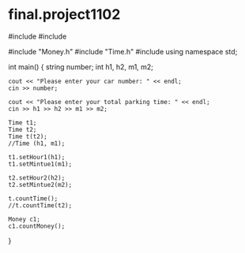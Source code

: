 # final.project1102

#include <iostream>
#include <string>

#include "Money.h"
#include "Time.h"
#include <string>
using namespace std;

int main() {
	string number;
	int h1, h2, m1, m2;

	cout << "Please enter your car number: " << endl;
	cin >> number;

	cout << "Please enter your total parking time: " << endl;
	cin >> h1 >> h2 >> m1 >> m2;

	Time t1;
	Time t2;
	Time t(t2);
	//Time (h1, m1);

	t1.setHour1(h1);
	t1.setMintue1(m1);

	t2.setHour2(h2);
	t2.setMintue2(m2);

	t.countTime();
	//t.countTime(t2);

	Money c1;
	c1.countMoney();

}
